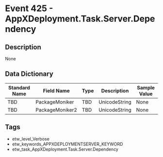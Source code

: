 # Event 425 - AppXDeployment.Task.Server.Dependency

## Description
None

## Data Dictionary
|Standard Name|Field Name|Type|Description|Sample Value|
|---|---|---|---|---|
|TBD|PackageMoniker|TBD|UnicodeString|None|None|
|TBD|PackageMoniker2|TBD|UnicodeString|None|None|

## Tags
* etw_level_Verbose
* etw_keywords_APPXDEPLOYMENTSERVER_KEYWORD
* etw_task_AppXDeployment.Task.Server.Dependency